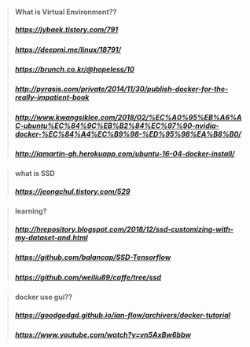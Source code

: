 >#### What is Virtual Environment??
>##### https://jybaek.tistory.com/791
>##### https://deepmi.me/linux/18791/
>##### https://brunch.co.kr/@hopeless/10
>##### http://pyrasis.com/private/2014/11/30/publish-docker-for-the-really-impatient-book
>##### http://www.kwangsiklee.com/2018/02/%EC%A0%95%EB%A6%AC-ubuntu%EC%84%9C%EB%B2%84%EC%97%90-nvidia-docker-%EC%84%A4%EC%B9%98-%ED%95%98%EA%B8%B0/
>##### http://iamartin-gh.herokuapp.com/ubuntu-16-04-docker-install/

>#### what is SSD
>##### https://jeongchul.tistory.com/529

>#### learning?
>##### http://hrepository.blogspot.com/2018/12/ssd-customizing-with-my-dataset-and.html
>##### https://github.com/balancap/SSD-Tensorflow
>##### https://github.com/weiliu89/caffe/tree/ssd

>#### docker use gui??
>##### https://goodgodgd.github.io/ian-flow/archivers/docker-tutorial
>##### https://www.youtube.com/watch?v=vn5AxBw6bbw
